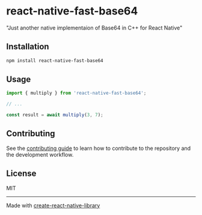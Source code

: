 # react-native-fast-base64

"Just another native implementaion of Base64 in C++ for React Native"

## Installation

```sh
npm install react-native-fast-base64
```

## Usage

```js
import { multiply } from 'react-native-fast-base64';

// ...

const result = await multiply(3, 7);
```

## Contributing

See the [contributing guide](CONTRIBUTING.md) to learn how to contribute to the repository and the development workflow.

## License

MIT

---

Made with [create-react-native-library](https://github.com/callstack/react-native-builder-bob)
